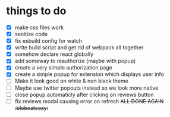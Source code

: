 # things to do
- [x] make css files work
- [x] sanitize code
- [x] fix esbuild config for watch
- [x] write build script and get rid of webpack all together
- [x] somehow declare react globally
- [x] add someway to reauthorize (maybe with popup)
- [x] create a very simple authorization page
- [x] create a simple popup for extension which displays user info
- [ ] Make it look good on white & non black theme
- [ ] Maybe use twitter popouts instead so we look more native
- [ ] close popup automaticly after clicking on reviews button
- [ ] fix reviews modal causing error on refresh
~~ALL DONE AGAIN :blobcatcozy:~~
